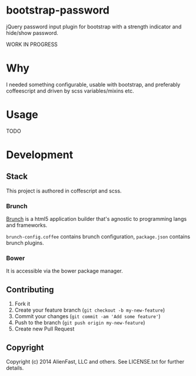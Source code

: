 bootstrap-password
===========
jQuery password input plugin for bootstrap with a strength indicator and hide/show password.

WORK IN PROGRESS

# Why
I needed something configurable, usable with bootstrap, and preferably coffeescript and driven by scss variables/mixins etc.

# Usage
TODO


# Development

## Stack
This project is authored in coffescript and scss.

### Brunch
[Brunch](http://brunch.io) is a html5 application builder that's agnostic to programming langs and frameworks.

`brunch-config.coffee` contains brunch configuration, `package.json` contains brunch plugins.

### Bower
It is accessible via the bower package manager.


## Contributing

1. Fork it
2. Create your feature branch (`git checkout -b my-new-feature`)
3. Commit your changes (`git commit -am 'Add some feature'`)
4. Push to the branch (`git push origin my-new-feature`)
5. Create new Pull Request


## Copyright

Copyright (c) 2014 AlienFast, LLC and others. See LICENSE.txt for further details.